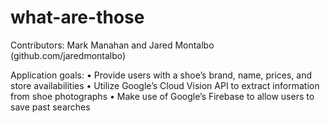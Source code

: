 # what-are-those

Contributors: Mark Manahan and Jared Montalbo (github.com/jaredmontalbo)

Application goals:
•	Provide users with a shoe’s brand, name, prices, and store availabilities
•	Utilize Google’s Cloud Vision API to extract information from shoe photographs
•	Make use of Google’s Firebase to allow users to save past searches
